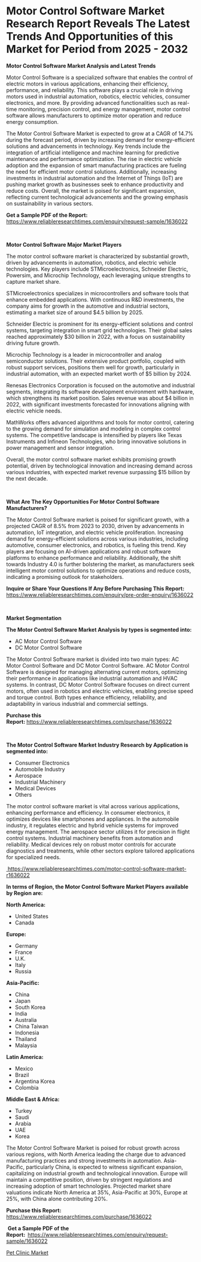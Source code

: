 <p><h1>Motor Control Software Market Research Report Reveals The Latest Trends And Opportunities of this Market for Period from 2025 - 2032</h1></p><p><strong>Motor Control Software Market Analysis and Latest Trends</strong></p>
<p><p>Motor Control Software is a specialized software that enables the control of electric motors in various applications, enhancing their efficiency, performance, and reliability. This software plays a crucial role in driving motors used in industrial automation, robotics, electric vehicles, consumer electronics, and more. By providing advanced functionalities such as real-time monitoring, precision control, and energy management, motor control software allows manufacturers to optimize motor operation and reduce energy consumption.</p><p>The Motor Control Software Market is expected to grow at a CAGR of 14.7% during the forecast period, driven by increasing demand for energy-efficient solutions and advancements in technology. Key trends include the integration of artificial intelligence and machine learning for predictive maintenance and performance optimization. The rise in electric vehicle adoption and the expansion of smart manufacturing practices are fueling the need for efficient motor control solutions. Additionally, increasing investments in industrial automation and the Internet of Things (IoT) are pushing market growth as businesses seek to enhance productivity and reduce costs. Overall, the market is poised for significant expansion, reflecting current technological advancements and the growing emphasis on sustainability in various sectors.</p></p>
<p><strong>Get a Sample PDF of the Report:&nbsp;</strong> <a href="https://www.reliableresearchtimes.com/enquiry/request-sample/1636022?utm_campaign=2891&utm_medium=2&utm_source=Github&utm_content=ia&utm_term=09032025&utm_id=motor-control-software">https://www.reliableresearchtimes.com/enquiry/request-sample/1636022</a></p>
<p>&nbsp;</p>
<p><strong>Motor Control Software Major Market Players</strong></p>
<p><p>The motor control software market is characterized by substantial growth, driven by advancements in automation, robotics, and electric vehicle technologies. Key players include STMicroelectronics, Schneider Electric, Powersim, and Microchip Technology, each leveraging unique strengths to capture market share.</p><p>STMicroelectronics specializes in microcontrollers and software tools that enhance embedded applications. With continuous R&D investments, the company aims for growth in the automotive and industrial sectors, estimating a market size of around $4.5 billion by 2025.</p><p>Schneider Electric is prominent for its energy-efficient solutions and control systems, targeting integration in smart grid technologies. Their global sales reached approximately $30 billion in 2022, with a focus on sustainability driving future growth.</p><p>Microchip Technology is a leader in microcontroller and analog semiconductor solutions. Their extensive product portfolio, coupled with robust support services, positions them well for growth, particularly in industrial automation, with an expected market worth of $5 billion by 2024.</p><p>Renesas Electronics Corporation is focused on the automotive and industrial segments, integrating its software development environment with hardware, which strengthens its market position. Sales revenue was about $4 billion in 2022, with significant investments forecasted for innovations aligning with electric vehicle needs.</p><p>MathWorks offers advanced algorithms and tools for motor control, catering to the growing demand for simulation and modeling in complex control systems. The competitive landscape is intensified by players like Texas Instruments and Infineon Technologies, who bring innovative solutions in power management and sensor integration.</p><p>Overall, the motor control software market exhibits promising growth potential, driven by technological innovation and increasing demand across various industries, with expected market revenue surpassing $15 billion by the next decade.</p></p>
<p>&nbsp;</p>
<p><strong>What Are The Key Opportunities For Motor Control Software Manufacturers?</strong></p>
<p><p>The Motor Control Software market is poised for significant growth, with a projected CAGR of 8.5% from 2023 to 2030, driven by advancements in automation, IoT integration, and electric vehicle proliferation. Increasing demand for energy-efficient solutions across various industries, including automotive, consumer electronics, and robotics, is fueling this trend. Key players are focusing on AI-driven applications and robust software platforms to enhance performance and reliability. Additionally, the shift towards Industry 4.0 is further bolstering the market, as manufacturers seek intelligent motor control solutions to optimize operations and reduce costs, indicating a promising outlook for stakeholders.</p></p>
<p><strong>Inquire or Share Your Questions If Any Before Purchasing This Report:</strong> <a href="https://www.reliableresearchtimes.com/enquiry/pre-order-enquiry/1636022?utm_campaign=2891&utm_medium=2&utm_source=Github&utm_content=ia&utm_term=09032025&utm_id=motor-control-software">https://www.reliableresearchtimes.com/enquiry/pre-order-enquiry/1636022</a></p>
<p>&nbsp;</p>
<p><strong>Market Segmentation</strong></p>
<p><strong>The Motor Control Software Market Analysis by types is segmented into:</strong></p>
<p><ul><li>AC Motor Control Software</li><li>DC Motor Control Software</li></ul></p>
<p><p>The Motor Control Software market is divided into two main types: AC Motor Control Software and DC Motor Control Software. AC Motor Control Software is designed for managing alternating current motors, optimizing their performance in applications like industrial automation and HVAC systems. In contrast, DC Motor Control Software focuses on direct current motors, often used in robotics and electric vehicles, enabling precise speed and torque control. Both types enhance efficiency, reliability, and adaptability in various industrial and commercial settings.</p></p>
<p><strong>Purchase this Report:&nbsp;</strong><a href="https://www.reliableresearchtimes.com/purchase/1636022?utm_campaign=2891&utm_medium=2&utm_source=Github&utm_content=ia&utm_term=09032025&utm_id=motor-control-software">https://www.reliableresearchtimes.com/purchase/1636022</a></p>
<p>&nbsp;</p>
<p><strong>The Motor Control Software Market Industry Research by Application is segmented into:</strong></p>
<p><ul><li>Consumer Electronics</li><li>Automobile Industry</li><li>Aerospace</li><li>Industrial Machinery</li><li>Medical Devices</li><li>Others</li></ul></p>
<p><p>The motor control software market is vital across various applications, enhancing performance and efficiency. In consumer electronics, it optimizes devices like smartphones and appliances. In the automobile industry, it regulates electric and hybrid vehicle systems for improved energy management. The aerospace sector utilizes it for precision in flight control systems. Industrial machinery benefits from automation and reliability. Medical devices rely on robust motor controls for accurate diagnostics and treatments, while other sectors explore tailored applications for specialized needs.</p></p>
<p><a href="https://www.reliableresearchtimes.com/motor-control-software-market-r1636022?utm_campaign=2891&utm_medium=2&utm_source=Github&utm_content=ia&utm_term=09032025&utm_id=motor-control-software">&nbsp;https://www.reliableresearchtimes.com/motor-control-software-market-r1636022</a></p>
<p><strong>In terms of Region, the Motor Control Software Market Players available by Region are:</strong></p>
<p>
    <p> <strong> North America: </strong>
        <ul>
            <li>United States</li>
            <li>Canada</li>
        </ul>
        </p> 
    <p> <strong> Europe: </strong>
        <ul>
            <li>Germany</li>
            <li>France</li>
            <li>U.K.</li>
            <li>Italy</li>
            <li>Russia</li>
        </ul>
        </p> 
    <p> <strong> Asia-Pacific: </strong>
        <ul>
            <li>China</li>
            <li>Japan</li>
            <li>South Korea</li>
            <li>India</li>
            <li>Australia</li>
            <li>China Taiwan</li>
            <li>Indonesia</li>
            <li>Thailand</li>
            <li>Malaysia</li>
        </ul>
        </p> 
    <p> <strong> Latin America: </strong>
        <ul>
            <li>Mexico</li>
            <li>Brazil</li>
            <li>Argentina Korea</li>
            <li>Colombia</li>
        </ul>
        </p> 
    <p> <strong> Middle East & Africa: </strong>
        <ul>
            <li>Turkey</li>
            <li>Saudi</li>
            <li>Arabia</li>
            <li>UAE</li>
            <li>Korea</li>
        </ul>
    </p>
    </p>
<p><p>The Motor Control Software Market is poised for robust growth across various regions, with North America leading the charge due to advanced manufacturing practices and strong investments in automation. Asia-Pacific, particularly China, is expected to witness significant expansion, capitalizing on industrial growth and technological innovation. Europe will maintain a competitive position, driven by stringent regulations and increasing adoption of smart technologies. Projected market share valuations indicate North America at 35%, Asia-Pacific at 30%, Europe at 25%, with China alone contributing 20%.</p></p>
<p><strong>Purchase this Report: </strong><a href="https://www.reliableresearchtimes.com/purchase/1636022?utm_campaign=2891&utm_medium=2&utm_source=Github&utm_content=ia&utm_term=09032025&utm_id=motor-control-software">https://www.reliableresearchtimes.com/purchase/1636022</a></p>
<p>&nbsp;<strong>Get a Sample PDF of the Report:&nbsp;&nbsp;</strong><a href="https://www.reliableresearchtimes.com/enquiry/request-sample/1636022?utm_campaign=2891&utm_medium=2&utm_source=Github&utm_content=ia&utm_term=09032025&utm_id=motor-control-software">https://www.reliableresearchtimes.com/enquiry/request-sample/1636022</a></p>
<p><strong></strong></p>
<p><p><a href="https://github.com/benhaeneye/Market-Research-Report-List-1/blob/main/pet-clinic-market.md?utm_campaign=2891&utm_medium=2&utm_source=Github&utm_content=ia&utm_term=09032025&utm_id=motor-control-software">Pet Clinic Market</a></p></p>